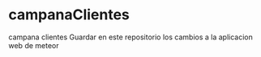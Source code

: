 # campanaClientes
campana clientes
Guardar en este repositorio los cambios a la aplicacion web de meteor
